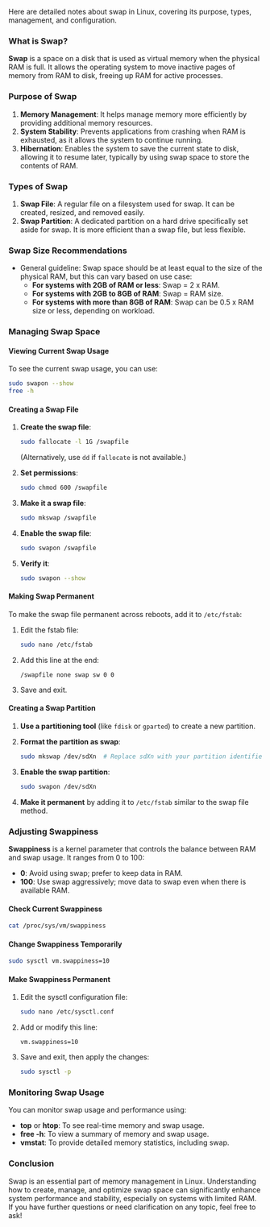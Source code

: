 Here are detailed notes about swap in Linux, covering its purpose, types, management, and configuration.

### What is Swap?

**Swap** is a space on a disk that is used as virtual memory when the physical RAM is full. It allows the operating system to move inactive pages of memory from RAM to disk, freeing up RAM for active processes. 

### Purpose of Swap

1. **Memory Management**: It helps manage memory more efficiently by providing additional memory resources.
2. **System Stability**: Prevents applications from crashing when RAM is exhausted, as it allows the system to continue running.
3. **Hibernation**: Enables the system to save the current state to disk, allowing it to resume later, typically by using swap space to store the contents of RAM.

### Types of Swap

1. **Swap File**: A regular file on a filesystem used for swap. It can be created, resized, and removed easily.
2. **Swap Partition**: A dedicated partition on a hard drive specifically set aside for swap. It is more efficient than a swap file, but less flexible.

### Swap Size Recommendations

- General guideline: Swap space should be at least equal to the size of the physical RAM, but this can vary based on use case:
  - **For systems with 2GB of RAM or less**: Swap = 2 x RAM.
  - **For systems with 2GB to 8GB of RAM**: Swap = RAM size.
  - **For systems with more than 8GB of RAM**: Swap can be 0.5 x RAM size or less, depending on workload.

### Managing Swap Space

#### Viewing Current Swap Usage

To see the current swap usage, you can use:

```bash
sudo swapon --show
free -h
```

#### Creating a Swap File

1. **Create the swap file**:
   ```bash
   sudo fallocate -l 1G /swapfile
   ```
   (Alternatively, use `dd` if `fallocate` is not available.)

2. **Set permissions**:
   ```bash
   sudo chmod 600 /swapfile
   ```

3. **Make it a swap file**:
   ```bash
   sudo mkswap /swapfile
   ```

4. **Enable the swap file**:
   ```bash
   sudo swapon /swapfile
   ```

5. **Verify it**:
   ```bash
   sudo swapon --show
   ```

#### Making Swap Permanent

To make the swap file permanent across reboots, add it to `/etc/fstab`:

1. Edit the fstab file:
   ```bash
   sudo nano /etc/fstab
   ```

2. Add this line at the end:
   ```
   /swapfile none swap sw 0 0
   ```

3. Save and exit.

#### Creating a Swap Partition

1. **Use a partitioning tool** (like `fdisk` or `gparted`) to create a new partition.
2. **Format the partition as swap**:
   ```bash
   sudo mkswap /dev/sdXn  # Replace sdXn with your partition identifier
   ```
3. **Enable the swap partition**:
   ```bash
   sudo swapon /dev/sdXn
   ```

4. **Make it permanent** by adding it to `/etc/fstab` similar to the swap file method.

### Adjusting Swappiness

**Swappiness** is a kernel parameter that controls the balance between RAM and swap usage. It ranges from 0 to 100:

- **0**: Avoid using swap; prefer to keep data in RAM.
- **100**: Use swap aggressively; move data to swap even when there is available RAM.

#### Check Current Swappiness

```bash
cat /proc/sys/vm/swappiness
```

#### Change Swappiness Temporarily

```bash
sudo sysctl vm.swappiness=10
```

#### Make Swappiness Permanent

1. Edit the sysctl configuration file:
   ```bash
   sudo nano /etc/sysctl.conf
   ```

2. Add or modify this line:
   ```
   vm.swappiness=10
   ```

3. Save and exit, then apply the changes:
   ```bash
   sudo sysctl -p
   ```

### Monitoring Swap Usage

You can monitor swap usage and performance using:

- **top** or **htop**: To see real-time memory and swap usage.
- **free -h**: To view a summary of memory and swap usage.
- **vmstat**: To provide detailed memory statistics, including swap.

### Conclusion

Swap is an essential part of memory management in Linux. Understanding how to create, manage, and optimize swap space can significantly enhance system performance and stability, especially on systems with limited RAM. If you have further questions or need clarification on any topic, feel free to ask!

